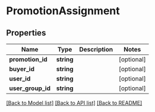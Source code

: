 # PromotionAssignment

## Properties
Name | Type | Description | Notes
------------ | ------------- | ------------- | -------------
**promotion_id** | **string** |  | [optional] 
**buyer_id** | **string** |  | [optional] 
**user_id** | **string** |  | [optional] 
**user_group_id** | **string** |  | [optional] 

[[Back to Model list]](../README.md#documentation-for-models) [[Back to API list]](../README.md#documentation-for-api-endpoints) [[Back to README]](../README.md)


